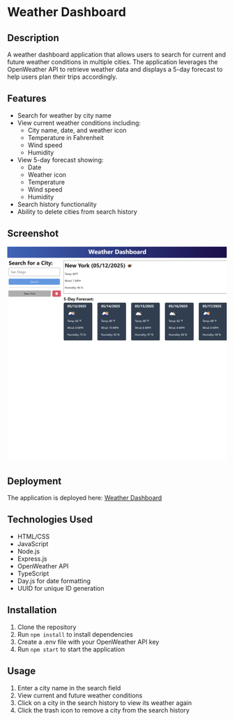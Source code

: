 # Weather Dashboard

## Description

A weather dashboard application that allows users to search for current and future weather conditions in multiple cities. The application leverages the OpenWeather API to retrieve weather data and displays a 5-day forecast to help users plan their trips accordingly.

## Features

- Search for weather by city name
- View current weather conditions including:
  - City name, date, and weather icon
  - Temperature in Fahrenheit
  - Wind speed
  - Humidity
- View 5-day forecast showing:
  - Date
  - Weather icon
  - Temperature
  - Wind speed
  - Humidity
- Search history functionality
- Ability to delete cities from search history

## Screenshot
![Weather Dashboard Screenshot](./Assets/weather-dashboard-screenshot.png)

## Deployment

The application is deployed here: [Weather Dashboard](https://weather-dashboard-5bfd.onrender.com)

## Technologies Used

- HTML/CSS
- JavaScript
- Node.js
- Express.js
- OpenWeather API
- TypeScript
- Day.js for date formatting
- UUID for unique ID generation

## Installation

1. Clone the repository
2. Run `npm install` to install dependencies
3. Create a .env file with your OpenWeather API key
4. Run `npm start` to start the application

## Usage

1. Enter a city name in the search field
2. View current and future weather conditions
3. Click on a city in the search history to view its weather again
4. Click the trash icon to remove a city from the search history
